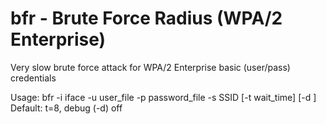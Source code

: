 # bfr - Brute Force Radius (WPA/2 Enterprise) 

Very slow brute force attack for WPA/2 Enterprise basic (user/pass) credentials 
<br><p>
Usage: bfr -i iface -u user_file -p password_file -s SSID [-t wait_time] [-d ] 
<br>      Default: t=8, debug (-d) off 

